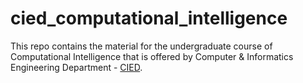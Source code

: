 # cied_computational_intelligence

This repo contains the material for the undergraduate course of Computational Intelligence that is offered by Computer & Informatics Engineering Department - [CIED](http://www.cied.teiwest.gr/).
